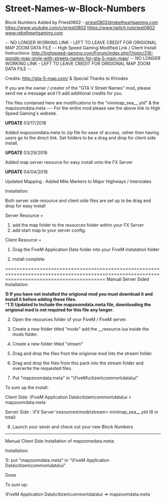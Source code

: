 # Street-Names-w-Block-Numbers

Block Numbers Added by Priest0802 - priest0802@rebelheartgaming.com
https://www.youtube.com/c/priest0802
https://www.twitch.tv/priest0802
www.rebelheartgaming.com

-- NO LONGER WORKING LINK - LEFT TO LEAVE CREDIT FOR ORIGIONAL MAP ZOOM DATA FILE -- 
High Speed Gaming Modified Link / Client Install Instructions: http://highspeed-gaming.com/Forum/index.php?/topic/216-google-map-style-with-streets-names-for-gta-5-main-map/ 
-- NO LONGER WORKING LINK - LEFT TO LEAVE CREDIT FOR ORIGIONAL MAP ZOOM DATA FILE -- 

Credits: http://gta-5-map.com/ & Special Thanks to Khrodes

If you are the owner / creater of the "GTA V Street Names" mod, please send me a message and I'll add additional credits for you.

The files contained here are modifications to the "minimap_sea_*_*.ytd" & the mapzoomdata.meta --- For the entire mod please see the above link to High Speed Gaming's website.

**UPDATE** 03/17/2018

Added mapzoomdata.meta to zip file for ease of access, rather then having users go to the direct link.
Set folders to be a drag and drop for client side install.

**UPDATE** 03/29/2018

Added map server resource for easy install onto the FX Server

**UPDATE** 04/04/2018

Updated Mapping : Added Mile Markers to Major Highways / Interstates

Installation:

Both server side resource and client side files are set up to be drag and drop for easy install 

Server Resource = 

1) add the map folder to the resources folder within your FX Server 
2) add start map to your server config.

Client Resource =

1) Drag the FiveM Application Data folder into your FiveM instalation folder 

2) install complete

===============================================================================================================================================
Manual Server Sided Installation:

**1) If you have not installed the origional mod you must download it and install it before adding these files.**  
***1.1) Updated to Include the mapzoomdata.meta file, downloading the origional mod is not required for this file any longer.**

2) Open the resources folder of your FiveM / FiveM server.

3) Create a new folder titled "mods" add the __resource.lua inside the mods folder.

4) Create a new folder titled "stream"

5) Drag and drop the files from the origional mod into the stream folder.

6) Drag and drop the files from this pack into the stream folder and overwrite the requested files.

7) Put "mapzoomdata.meta" in  "\FiveM\citizen\common\data\ui" 

To sum up the install:

Client Side:
\FiveM Application Data\citizen\common\data\ui  > mapzoomdata.meta

Server Side :
\FX Server \resources\mods\stream> minimap_sea_*_*.ytd (6 in total)

8) Launch your sever and check out your new Block Numbers 


-----------------------------------------------------------------------------------------------------------------------------------------------
Manual Client Side Installation of mapzomedata.meta: 

Installation:

1): put "mapzoomdata.meta" in  "\FiveM Application Data\citizen\common\data\ui" 

 
 Done

 
To sum up:

\FiveM Application Data\citizen\common\data\ui  => mapzoomdata.meta

